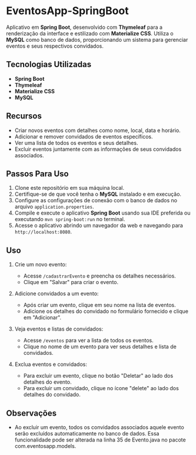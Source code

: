 # EventosApp-SpringBoot

Aplicativo em **Spring Boot**, desenvolvido com **Thymeleaf** para a renderização da interface e estilizado com **Materialize CSS**. Utiliza o **MySQL** como banco de dados, proporcionando um sistema para gerenciar eventos e seus respectivos convidados.

## Tecnologias Utilizadas

- **Spring Boot**
- **Thymeleaf**
- **Materialize CSS**
- **MySQL**

## Recursos

- Criar novos eventos com detalhes como nome, local, data e horário.
- Adicionar e remover convidados de eventos específicos.
- Ver uma lista de todos os eventos e seus detalhes.
- Excluir eventos juntamente com as informações de seus convidados associados.

## Passos Para Uso

1. Clone este repositório em sua máquina local.
2. Certifique-se de que você tenha o **MySQL** instalado e em execução.
3. Configure as configurações de conexão com o banco de dados no arquivo `application.properties`.
4. Compile e execute o aplicativo **Spring Boot** usando sua IDE preferida ou executando `mvn spring-boot:run` no terminal.
5. Acesse o aplicativo abrindo um navegador da web e navegando para `http://localhost:8080`.

## Uso

1. Crie um novo evento:
   - Acesse `/cadastrarEvento` e preencha os detalhes necessários.
   - Clique em "Salvar" para criar o evento.

2. Adicione convidados a um evento:
   - Após criar um evento, clique em seu nome na lista de eventos.
   - Adicione os detalhes do convidado no formulário fornecido e clique em "Adicionar".

3. Veja eventos e listas de convidados:
   - Acesse `/eventos` para ver a lista de todos os eventos.
   - Clique no nome de um evento para ver seus detalhes e lista de convidados.

4. Exclua eventos e convidados:
   - Para excluir um evento, clique no botão "Deletar" ao lado dos detalhes do evento.
   - Para excluir um convidado, clique no ícone "delete" ao lado dos detalhes do convidado.

## Observações

- Ao excluir um evento, todos os convidados associados aquele evento serão excluídos automaticamente no banco de dados. Essa funcionalidade pode ser alterada na linha 35 de Evento.java no pacote com.eventosapp.models.
